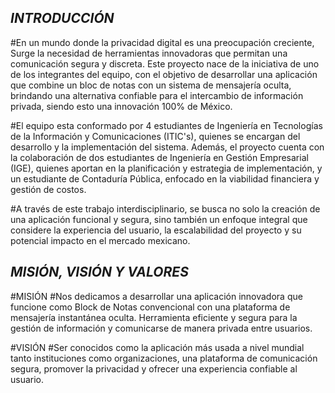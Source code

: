 ## *********INTRODUCCIÓN*********

#En un mundo donde la privacidad digital es una preocupación creciente, 
Surge la necesidad de herramientas innovadoras que permitan una comunicación segura 
y discreta. Este proyecto nace de la iniciativa de uno de los integrantes del equipo, 
con el objetivo de desarrollar una aplicación que combine un bloc de notas con un 
sistema de mensajería oculta, brindando una alternativa confiable para el intercambio 
de información privada, siendo esto una innovación 100% de México.

#El equipo esta conformado por 4 estudiantes de Ingeniería en Tecnologías de la Información 
y Comunicaciones (ITIC's), quienes se encargan del desarrollo y la implementación del sistema. 
Además, el proyecto cuenta con la colaboración de dos estudiantes de Ingeniería en Gestión 
Empresarial (IGE), quienes aportan en la planificación y estrategia de implementación, y 
un estudiante de Contaduría Pública, enfocado en la viabilidad financiera y gestión de costos.

#A través de este trabajo interdisciplinario, se busca no solo la creación de una aplicación 
funcional y segura, sino también un enfoque integral que considere la experiencia del usuario, 
la escalabilidad del proyecto y su potencial impacto en el mercado mexicano.


## *********MISIÓN, VISIÓN Y VALORES*********

#MISIÓN
#Nos dedicamos a desarrollar una aplicación innovadora que funcione como Block de Notas 
convencional con una plataforma de mensajería instantánea oculta. Herramienta eficiente y 
segura para la gestión de información y comunicarse de manera privada entre usuarios.

#VISIÓN
#Ser conocidos como la aplicación más usada a nivel mundial tanto instituciones como 
organizaciones, una plataforma de comunicación segura, promover la privacidad y ofrecer 
una experiencia confiable al usuario.






